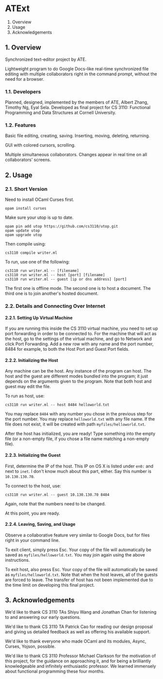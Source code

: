 # ATExt

1. Overview
2. Usage
3. Acknowledgements

## 1. Overview

Synchronized text-editor project by ATE.

Lightweight program to do Google Docs-like real-time synchronized file editing with multiple collaborators right in the command prompt, without the need for a browser.

### 1.1. Developers

Planned, designed, implemented by the members of ATE, Albert Zhang, Timothy Ng, Eyal Sela. Developed as final project for CS 3110: Functional Programming and Data Structures at Cornell University.

### 1.2. Features

Basic file editing, creating, saving. Inserting, moving, deleting, returning.

GUI with colored cursors, scrolling.

Multiple simultaneous collaborators. Changes appear in real time on all collaborators' screens.

## 2. Usage

### 2.1. Short Version

Need to install OCaml Curses first.
```
opam install curses
```
Make sure your utop is up to date.
```
opam pin add utop https://github.com/cs3110/utop.git
opam update utop
opam upgrade utop
```
Then compile using:
```
cs3110 compile writer.ml
```
To run, use one of the following:
```
cs3110 run writer.ml -- [filename]
cs3110 run writer.ml -- host [port] [filename]
cs3110 run writer.ml -- guest [ip or dns address] [port]
```
The first one is offline mode. The second one is to host a document. The third one is to join another's hosted document.

### 2.2. Details and Connecting Over Internet

#### 2.2.1. Setting Up Virtual Machine

If you are running this inside the CS 3110 virtual machine, you need to set up port forwarding in order to be connected to. For the machine that will act as the host, go to the settings of the virtual machine, and go to Network and click Port Forwarding. Add a new row with any name and the port number, 8484 for example, to both the Host Port and Guest Port fields.

#### 2.2.2. Initializing the Host

Any machine can be the host. Any instance of the program can host. The host and the guest are different modes bundled into the program; it just depends on the arguments given to the program. Note that both host and guest may edit the file.

To run as host, use:
```
cs3110 run writer.ml -- host 8484 helloworld.txt
```
You may replace `8484` with any number you chose in the previous step for the port number. You may replace `helloworld.txt` with any file name. If the file does not exist, it will be created with path `myfiles/helloworld.txt`.

After the host has initialized, you are ready! Type something into the empty file (or a non-empty file, if you chose a file name matching a non-empty file).

#### 2.2.3. Initializing the Guest

First, determine the IP of the host. This IP on OS X is listed under `en0:` and next to `inet`. I don't know much about this part, either. Say this number is `10.130.130.70`.

To connect to the host, use:
```
cs3110 run writer.ml -- guest 10.130.130.70 8484
```
Again, note that the numbers need to be changed.

At this point, you are ready.

#### 2.2.4. Leaving, Saving, and Usage

Observe a collaborative feature very similar to Google Docs, but for files right in your command line.

To exit client, simply press Esc. Your copy of the file will automatically be saved as `myfiles/helloworld.txt`. You may join again using the above instructions.

To exit host, also press Esc. Your copy of the file will automatically be saved as `myfiles/helloworld.txt`. Note that when the host leaves, all of the guests are forced to leave. The transfer of host has not been implemented due to the time limit on developing this final project.

## 3. Acknowledgements

We'd like to thank CS 3110 TAs Shiyu Wang and Jonathan Chan for listening to and answering our early questions.

We'd like to thank CS 3110 TA Patrick Cao for reading our design proposal and giving us detailed feedback as well as offering his available support.

We'd like to thank everyone who made OCaml and its modules, Async, Curses, Yojson, possible.

We'd like to thank CS 3110 Professor Michael Clarkson for the motivation of this project, for the guidance on approaching it, and for being a brilliantly knowledgeable and infinitely enthusiastic professor. We learned immensely about functional programming these four months.
